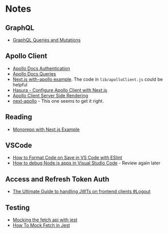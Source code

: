 # Notes

## GraphQL

- [GraphQL Queries and Mutations](https://graphql.org/learn/queries/)

## Apollo Client

- [Apollo Docs Authentication](https://www.apollographql.com/docs/react/networking/authentication/)
- [Apollo Docs Queries](https://www.apollographql.com/docs/react/data/queries/)
- [Next.js with-apollo example](https://github.com/vercel/next.js/tree/canary/examples/with-apollo). The code in `lib/apolloClient.js` could be helpful
- [Hasura - Configure Apollo Client with Next.js](https://hasura.io/learn/graphql/nextjs-fullstack-serverless/apollo-client/)
- [Apollo Client Server Side Rendering](https://www.apollographql.com/docs/react/performance/server-side-rendering/)
- [next-apollo](https://github.com/adamsoffer/next-apollo) - This one seems to get it right.

## Reading

- [Monorepo with Next.js Example](https://github.com/belgattitude/nextjs-monorepo-example)

## VSCode

- [How to Format Code on Save in VS Code with ESlint](https://www.aleksandrhovhannisyan.com/blog/format-code-on-save-vs-code-eslint/)
- [How to debug Node.js apps in Visual Studio Code](https://blog.logrocket.com/how-to-debug-node-js-apps-in-visual-studio-code/) - Review again later

## Access and Refresh Token Auth

- [The Ultimate Guide to handling JWTs on frontend clients #Logout](https://hasura.io/blog/best-practices-of-using-jwt-with-graphql/#logout)

## Testing

- [Mocking the fetch api with jest](https://benjaminjohnson.me/blog/mocking-fetch)
- [How To Mock Fetch in Jest](https://www.leighhalliday.com/mock-fetch-jest)
